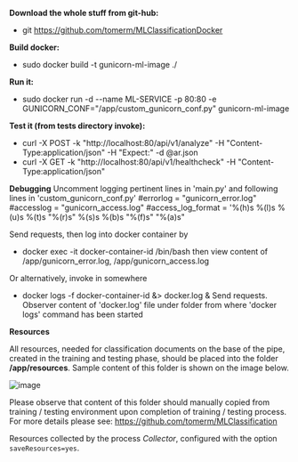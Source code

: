 **Download the whole stuff from git-hub:**
- git https://github.com/tomerm/MLClassificationDocker

**Build docker:**
- sudo docker build -t gunicorn-ml-image  ./

**Run it:**
- sudo docker run -d --name ML-SERVICE -p 80:80 -e GUNICORN_CONF="/app/custom_gunicorn_conf.py" gunicorn-ml-image

**Test it (from tests directory invoke):**

- curl -X POST -k "http://localhost:80/api/v1/analyze" -H "Content-Type:application/json"  -H "Expect:" -d @ar.json
- curl -X GET -k "http://localhost:80/api/v1/healthcheck" -H "Content-Type:application/json"

**Debugging**
Uncomment logging pertinent lines in 'main.py' and following lines in 'custom_gunicorn_conf.py'
#errorlog = "gunicorn_error.log"
#accesslog = "gunicorn_access.log"
#access_log_format = '%(h)s %(l)s %(u)s %(t)s "%(r)s" %(s)s %(b)s "%(f)s" "%(a)s"

Send requests, then log into docker container by
- docker exec -it docker-container-id /bin/bash
then view content of /app/gunicorn_error.log, /app/gunicorn_access.log

Or alternatively, invoke in somewhere
- docker logs -f docker-container-id &> docker.log &
Send requests.
Observer content of 'docker.log' file under folder from where 'docker logs' command has been started

**Resources**

All resources, needed for classification documents on the base of the pipe, created in the training and testing phase,
should be placed into the folder **/app/resources**. Sample content of this folder is shown on the image below.

![image](https://user-images.githubusercontent.com/5329257/55479242-5406f980-5626-11e9-9df2-752dce940e94.png)

 Please observe that content of this folder should manually copied from training / testing environment upon completion of training / testing process. For more details please see: https://github.com/tomerm/MLClassification

Resources collected by the process _Collector_, configured with the option `saveResources=yes`.
